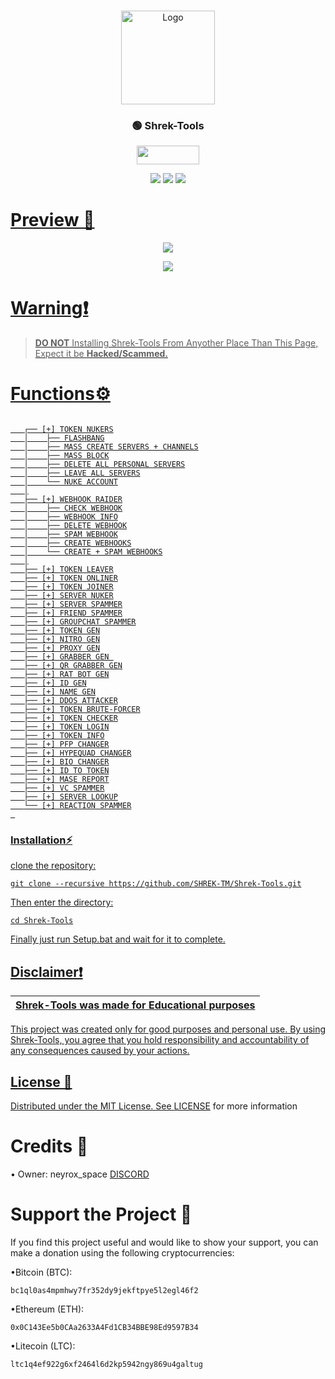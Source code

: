 <br/>
<p align="center">
  <a href="https://github.com/SHREK-TM/Shrek-Tools">
    <img src="https://i.imghippo.com/files/Fpq9323Wk.png" alt="Logo" width="150" height="150">
  </a>

  <h3 align="center">🟢 Shrek-Tools</h3>

<p align="center">  <a href="https://discord.gg/JKsRYZ244U"><img width="100" height="30" src="https://i.imghippo.com/files/dU6573ww.png"></a>
</p>

<p align="center">
  <img src="https://img.shields.io/github/forks/SHREK-TM/Shrek-Tools?style=flat&label=Forks&color=3bc400">
  <img src="https://img.shields.io/github/stars/SHREK-TM/Shrek-Tools?style=flat&label=Stars&color=3bc400">
  <img src="https://img.shields.io/github/repo-size/SHREK-TM/Shrek-Tools?label=Size&color=3bc400">
</p>

<p align="center">
  <a href="https://discord.gg/JKsRYZ244U">


# Preview 📸
<p align="center">
<img src="https://i.imghippo.com/files/Dk6209oo.png"> 
</p>
<p align="center">
<img src="https://i.imghippo.com/files/Ovf7799hQ.png"> 
</p>



# Warning❗
> **DO NOT** Installing Shrek-Tools From Anyother Place Than This Page, Expect it be **Hacked/Scammed.**

# Functions⚙️
```

   ┌── [+] TOKEN NUKERS
   │    ├── FLASHBANG
   │    ├── MASS CREATE SERVERS + CHANNELS
   │    ├── MASS BLOCK
   │    ├── DELETE ALL PERSONAL SERVERS
   │    ├── LEAVE ALL SERVERS
   │    └── NUKE ACCOUNT
   │
   ├── [+] WEBHOOK RAIDER
   │    ├── CHECK WEBHOOK
   │    ├── WEBHOOK INFO
   │    ├── DELETE WEBHOOK
   │    ├── SPAM WEBHOOK
   │    ├── CREATE WEBHOOKS
   │    └── CREATE + SPAM WEBHOOKS
   │
   ├── [+] TOKEN LEAVER
   ├── [+] TOKEN ONLINER
   ├── [+] TOKEN JOINER
   ├── [+] SERVER NUKER
   ├── [+] SERVER SPAMMER
   ├── [+] FRIEND SPAMMER
   ├── [+] GROUPCHAT SPAMMER
   ├── [+] TOKEN GEN
   ├── [+] NITRO GEN
   ├── [+] PROXY GEN
   ├── [+] GRABBER GEN 
   ├── [+] QR GRABBER GEN
   ├── [+] RAT BOT GEN
   ├── [+] ID GEN
   ├── [+] NAME GEN
   ├── [+] DDOS ATTACKER
   ├── [+] TOKEN BRUTE-FORCER
   ├── [+] TOKEN CHECKER
   ├── [+] TOKEN LOGIN
   ├── [+] TOKEN INFO
   ├── [+] PFP CHANGER
   ├── [+] HYPEQUAD CHANGER
   ├── [+] BIO CHANGER
   ├── [+] ID TO TOKEN
   ├── [+] MASE REPORT
   ├── [+] VC SPAMMER
   ├── [+] SERVER LOOKUP
   └── [+] REACTION SPAMMER
 
```
### Installation⚡

 clone the repository: 
```shell
git clone --recursive https://github.com/SHREK-TM/Shrek-Tools.git
```
Then enter the directory:
```shell
cd Shrek-Tools
```
Finally just run Setup.bat and wait for it to complete.

## Disclaimer❗

|Shrek-Tools was made for Educational purposes|
|-------------------------------------------------|
This project was created only for good purposes and personal use.
By using Shrek-Tools, you agree that you hold responsibility and accountability of any consequences caused by your actions.

## License 📃

Distributed under the MIT License. See [LICENSE](https://github.com/SHREK-TM/Shrek-Tools/blob/main/LICENSE) for more information

# Credits 🔗
• Owner: neyrox_space
<a href="https://discord.gg/JKsRYZ244U">DISCORD</a>

# Support the Project 💎
If you find this project useful and would like to show your support, you can make a donation using the following cryptocurrencies:

•Bitcoin (BTC):
```
bc1ql0as4mpmhwy7fr352dy9jekftpye5l2egl46f2
```
•Ethereum (ETH):
```
0x0C143Ee5b0CAa2633A4Fd1CB34BBE98Ed9597B34
```
•Litecoin (LTC):
```
ltc1q4ef922g6xf2464l6d2kp5942ngy869u4galtug
```
